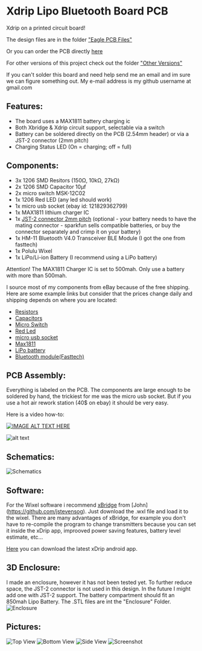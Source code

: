 # Xdrip Lipo Bluetooth Board PCB
Xdrip on a printed circuit board!

The design files are in the folder ["Eagle PCB Files"](https://github.com/mzst123/Xdrip-Lipo-Board/tree/master/Eagle%20PCB%20Files)

Or you can order the PCB directly [here](https://oshpark.com/shared_projects/IuYnoGB9)

For other versions of this project check out the folder ["Other Versions"](https://github.com/mzst123/Xdrip-Lipo-Board/tree/master/Other%20Versions)

If you can't solder this board and need help send me an email and im sure we can figure something out. My e-mail address is my github username at gmail.com

## Features:

- The board uses a MAX1811 battery charging ic
- Both Xbridge & Xdrip circuit support, selectable via a switch
- Battery can be soldered directly on the PCB (2.54mm header) or via a JST-2 connector (2mm pitch)
- Charging Status LED (On = charging; off = full)

## Components:

- 3x 1206 SMD Resitors (150Ω, 10kΩ, 27kΩ)
- 2x 1206 SMD Capacitor 10μf
- 2x micro switch MSK-12C02
- 1x 1206 Red LED (any led should work)
- 1x micro usb socket (ebay id: 121829362799)
- 1x MAX1811 lithium charger IC
- 1x [JST-2 connector 2mm pitch](https://www.sparkfun.com/products/8612) (optional - your battery needs to have the mating connector - sparkfun sells compatible batteries, or buy the connector separately and crimp it on your battery)
- 1x HM-11 Bluetooth V4.0 Transceiver BLE Module (I got the one from fasttech)
- 1x Polulu Wixel
- 1x LiPo/Li-ion Battery (I recommend using a LiPo battery)

Attention! The MAX1811 Charger IC is set to 500mah. Only use a battery with more than 500mah.

I source most of my components from eBay because of the free shipping. Here are some example links but consider that the prices change daily and shipping depends on where you are located:
- [Resistors](http://www.ebay.com/itm/100pcs-1-4W-watt-1206-SMT-SMD-Chip-Resistor-from-0-ohm-to-10M-ohm-1-/252380762812?var=&hash=item3ac310d2bc:m:msXv_-i2Opl1RPDANdY3cMw)
- [Capacitors](http://www.ebay.com/itm/12pcs-1206-smd-tantalum-capacitor-16v-10uf-106-10-3216-a-type-ic-diy-develop-d1-/331840663464?hash=item4d433eafa8:g:MpYAAOSwubRXFXfc)
- [Micro Switch](http://www.ebay.com/itm/20-pcs-MSK-12C02-Mini-SPDT-1P2T-Slide-Switch-On-Off-SMD-7-Pin-For-MP3-MP4-/161857451517?hash=item25af74b5fd:g:e1IAAOSwl9BWHbT4)
- [Red Led](http://www.ebay.com/itm/10-x-1206-RED-Super-Bright-LED-Chip-SMD-SMT-Bulb-Lamp-Light-High-Brightness-RoHs-/191231419928?hash=item2c8647e618:g:O3sAAOSw9N1Vo3OF&vxp=mtr)
- [micro usb socket](http://www.ebay.com/itm/2015-New-10Pcs-Micro-USB-B-Female-5Pin-SMT-Socket-Connector-Hot-Sale-MO-/401091696043?hash=item5d62ed95ab:g:R2kAAOSwDNdVpfv5)
- [Max1811](http://www.ebay.com/itm/1PCS-USB-LI-CHARGER-IC-MAXIM-SOP-8-MAX1811ESA-MAX1811ESA-MAX1811ESA-T-/272041007390?hash=item3f56e8591e:g:rx0AAOSwAYtWPgb~)
- [LiPo battery](http://www.ebay.com/itm/3-7V-850mAh-Lipo-Polymer-li-ion-Battery-703040-for-cell-phone-Camera-DVD-GPS-PAD-/111909510772?hash=item1a0e539e74:g:FAoAAOSwFNZWxojb)
- [Bluetooth module(Fasttech)](https://www.fasttech.com/product/1740900-hm-11-bluetooth-v4-0-transceiver-ble-module)


## PCB Assembly:

Everything is labeled on the PCB. The components are large enough to be soldered by hand, the trickiest for me was the micro usb socket. But if you use a hot air rework station (40$ on ebay) it should be very easy.

Here is a video how-to:

[![IMAGE ALT TEXT HERE](http://img.youtube.com/vi/SYGwYvehjtA/0.jpg)](http://www.youtube.com/watch?v=SYGwYvehjtA)

![alt text](https://github.com/mzst123/Xdrip-Lipo-Board/blob/master/Images/PCB%20Layout.png)


## Schematics:

![Schematics](https://github.com/mzst123/Xdrip-Lipo-Board/blob/master/Images/Schematics.png)

## Software:
For the Wixel software i recommend [xBridge](https://github.com/jstevensog/wixel-sdk/tree/master/apps/xBridge2) from [John] (https://github.com/jstevensog). Just download the .wxl file and load it to the wixel. There are many advantages of xBridge, for example you don't have to re-compile the program to change transmitters because you can set it inside the xDrip app, improoved power saving features, battery level estimate, etc...

[Here](https://github.com/StephenBlackWasAlreadyTaken/xDrip/wiki/xdrip-beta) you can download the latest xDrip android app.

## 3D Enclosure:

I made an enclosure, however it has not been tested yet. To further reduce space, the JST-2 connector is not used in this design. In the future I might add one with JST-2 support. The battery compartment should fit an 850mah Lipo Battery. The .STL files are int the "Enclosure" Folder.
![Enclosure](https://github.com/mzst123/Xdrip-Lipo-Board/blob/master/Images/3D_render.png)

## Pictures:

![Top View](https://github.com/mzst123/Xdrip-Lipo-Board/blob/master/Images/Top.JPG)
![Bottom View](https://github.com/mzst123/Xdrip-Lipo-Board/blob/master/Images/Bottom.JPG)
![Side View](https://github.com/mzst123/Xdrip-Lipo-Board/blob/master/Images/Side.JPG)
![Screenshot](https://github.com/mzst123/Xdrip-Lipo-Board/blob/master/Images/Screenshot.png)
